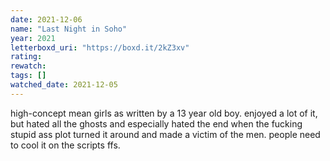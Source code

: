 ```yaml
---
date: 2021-12-06
name: "Last Night in Soho"
year: 2021
letterboxd_uri: "https://boxd.it/2kZ3xv"
rating: 
rewatch: 
tags: []
watched_date: 2021-12-05
---
```


high-concept mean girls as written by a 13 year old boy. enjoyed a lot of it, but hated all the ghosts and especially hated the end when the fucking stupid ass plot turned it around and made a victim of the men. people need to cool it on the scripts ffs.
